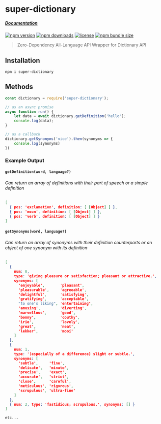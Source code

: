 # super-dictionary
##### [Documentation](https://dictionary.js.org)
[![npm version](https://shields.io/npm/v/super-dictionary.png)](https://npmjs.com/package/super-dictionary)
[![npm downloads](https://img.shields.io/npm/dt/super-dictionary?color=green.png)](https://npmjs.com/package/super-dictionary)
[![license](https://img.shields.io/npm/l/super-dictionary?color=red.png)](https://npmjs.com/package/super-dictionary)
[![npm bundle size](https://img.shields.io/bundlephobia/min/super-dictionary?color=green&label=size.png)](https://dictionary.js.org)

> Zero-Dependency All-Language API Wrapper for Dictionary API

## Installation

```
npm i super-dictionary
```



## Methods
```js
const dictionary = require('super-dictionary');

// as an async promise
async function run() {
	let data = await dictionary.getDefinition('hello');
	console.log(data);
}

// as a callback
dictionary.getSynonyms('nice').then(synonyms => {
	console.log(synonyms)
})
```

### Example Output
#### `getDefinition(word, language?)`
###### Can return an array of definitions with their part of speech or a simple definition
```json
[
  { pos: 'exclamation', definition: [ [Object] ] },
  { pos: 'noun', definition: [ [Object] ] },
  { pos: 'verb', definition: [ [Object] ] }
]
```
#### `getSynonyms(word, language?)`
###### Can return an array of synonyms with their definition counterparts or an object of one synonym with its definition

```json
[
  {
    num: 0,
    type: 'giving pleasure or satisfaction; pleasant or attractive.',
    synonyms: [
      'enjoyable',       'pleasant',
      'pleasurable',     'agreeable',
      'delightful',      'satisfying',
      'gratifying',      'acceptable',
      "to one's liking", 'entertaining',
      'amusing',         'diverting',
      'marvellous',      'good',
      'bonny',           'couthy',
      'irie',            'lovely',
      'great',           'neat',
      'lekker',          'mooi'
    ]
  },
  {
    num: 1,
    type: '(especially of a difference) slight or subtle.',
    synonyms: [
      'subtle',     'fine',
      'delicate',   'minute',
      'precise',    'exact',
      'accurate',   'strict',
      'close',      'careful',
      'meticulous', 'rigorous',
      'scrupulous', 'ultra-fine'
    ]
  },
  { num: 2, type: 'fastidious; scrupulous.', synonyms: [] }
]
```
`etc...`